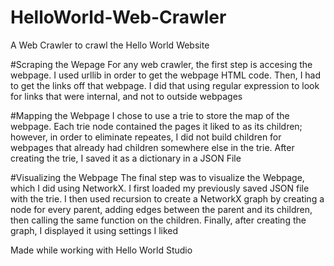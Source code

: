 # HelloWorld-Web-Crawler
A Web Crawler to crawl the Hello World Website

#Scraping the Wepage
For any web crawler, the first step is accesing the webpage. I used urllib in order to get the webpage HTML code. Then, I had to get the links off that webpage. I did that using regular expression to look for links that were internal, and not to outside webpages  

#Mapping the Webpage
I chose to use a trie to store the map of the webpage. Each trie node contained the pages it liked to as its children; however, in order to eliminate repeates, I did not build children for webpages that already had children somewhere else in the trie. After creating the trie, I saved it as a dictionary in a JSON File

#Visualizing the Webpage
The final step was to visualize the Webpage, which I did using NetworkX. I first loaded my previously saved JSON file with the trie. I then used recursion to create a NetworkX graph by creating a node for every parent, adding edges between the parent and its children, then calling the same function on the children. Finally, after creating the graph, I displayed it using settings I liked

Made while working with Hello World Studio
